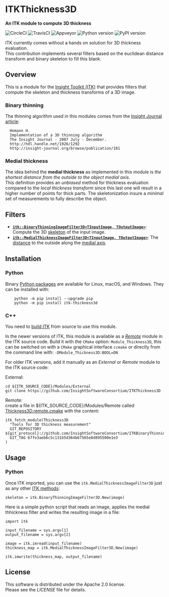 [CircleCI]: https://img.shields.io/circleci/project/github/InsightSoftwareConsortium/ITKThickness3D/master.svg?label=Linux
[TravisCI]: https://img.shields.io/travis/InsightSoftwareConsortium/ITKThickness3D/master.svg?label=macOS
[Appveyor]: https://img.shields.io/appveyor/ci/InsightSoftwareConsortium/itkthickness3d.svg?label=Windows
[Python version]: https://img.shields.io/pypi/pyversions/itk-thickness3d.svg
[PyPI version]: https://img.shields.io/pypi/v/itk-thickness3d.svg?label=PyPI

ITKThickness3D
==============

**An ITK module to compute 3D thickness** 

![CircleCI][CircleCI] ![TravisCI][TravisCI] ![Appveyor][Appveyor] ![Python version][Python version] ![PyPI version][PyPI version] 

ITK currently comes without a hands on solution for 3D thickness evaluation.  
This contribution implements several filters based on the euclidean distance transform and binary skeleton to fill this blank.



Overview
--------

This is a module for the [Insight Toolkit (ITK)](http://itk.org) that provides filters that compute the skeleton and thickness transforms of a 3D image.


### Binary thinning

The thinning algorithm used in this modules comes from the [Insight Journal article](http://hdl.handle.net/1926/1292):  
```  
  Homann H.  
  Implementation of a 3D thinning algorithm  
  The Insight Journal - 2007 July - December.  
  http://hdl.handle.net/1926/1292  
  http://insight-journal.org/browse/publication/181  
```

### Medial thickness

The idea behind the **medial thickness** as implemented in this module is *the shortest distance from the outside to the object medial axis*.  
This definition provides an *unbiased* method for thickness evaluation compared to the *local thickness transform* since this last one will result in a higher number of points for thick parts. The skeletonization insure a *minimal* set of measurements to fully describe the object.

Filters
-------

- **[`itk::BinaryThinningImageFilter3D<TInputImage, TOutputImage>`](include/itkBinaryThinningImageFilter3D.h)**: Compute the 3D [skeleton](http://hdl.handle.net/1926/1292) of the input image.
-   **[`itk::MedialThicknessImageFilter3D<TInputImage, TOutputImage>`](./include/itkMedialThicknessImageFilter3D.h)**: The [distance](https://itk.org/Doxygen/html/classitk_1_1SignedMaurerDistanceMapImageFilter.html) to the outside along the [medial axis](include/itkBinaryThinningImageFilter3D.hxx).


Installation
------------

### Python

Binary [Python packages](https://pypi.python.org/pypi/itk-thickness3d) are available for Linux, macOS, and Windows. They can be installed with:
```
    python -m pip install --upgrade pip
    python -m pip install itk-thickness3d
```

### C++

You need to [build ITK](https://itk.org/Wiki/ITK/Configuring_and_Building) from source to use this module.

In the newer versions of ITK, this module is available as a [*Remote*](https://blog.kitware.com/advance-itk-with-modules/) module in the ITK source code. Build it with the `CMake` option: `Module_Thickness3D`, this can be switched on with a `CMake` graphical interface `ccmake` or directly from the command line with: `-DModule_Thickness3D:BOOL=ON`

For older ITK versions, add it manually as an *External* or *Remote* module to the ITK source code:

External:
```
cd ${ITK_SOURCE_CODE}/Modules/External
git clone https://github.com/InsightSoftwareConsortium/ITKThickness3D
```
Remote:  
create a file in ${ITK_SOURCE_CODE}/Modules/Remote called [Thickness3D.remote.cmake](https://gist.github.com/T4mmi/20449a97dce99f71eec8a9bb6e8853d4) with the content:
```
itk_fetch_module(Thickness3D
  "Tools for 3D thickness measurement"
  GIT_REPOSITORY ${git_protocol}://github.com/InsightSoftwareConsortium/ITKBinaryThinning3D.git
  GIT_TAG 67fe3aeb6c5c131b5d364b67565e8d895500e1e3
)
```

Usage
-----

### Python

Once ITK imported, you can use the `itk.MedialThicknessImageFilter3D` just as any other [ITK methods](https://itkpythonpackage.readthedocs.io/en/latest/Quick_start_guide.html):
```
skeleton = itk.BinaryThinningImageFilter3D.New(image)
```  

Here is a simple python script that reads an image, applies the medial thhickness filter and writes the resulting image in a file:
```
import itk

input_filename = sys.argv[1]
output_filename = sys.argv[2]

image = itk.imread(input_filename)
thickness_map = itk.MedialThicknessImageFilter3D.New(image)

itk.imwrite(thickness_map, output_filename)
```


License
-------

This software is distributed under the Apache 2.0 license.  
Please see the *LICENSE* file for details.
